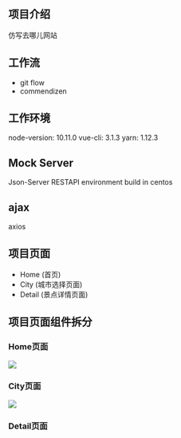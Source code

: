 ## 项目介绍
仿写去哪儿网站

## 工作流
- git flow 
- commendizen 

## 工作环境
node-version: 10.11.0
vue-cli: 3.1.3
yarn: 1.12.3

## Mock Server

Json-Server RESTAPI environment build in centos

## ajax

axios

## 项目页面
- Home (首页)
- City (城市选择页面)
- Detail (景点详情页面)

## 项目页面组件拆分

### Home页面

![](https://upload-images.jianshu.io/upload_images/7505161-d98e40ac66a656f8.png?imageMogr2/auto-orient/strip%7CimageView2/2/w/1240)

### City页面

![](https://upload-images.jianshu.io/upload_images/7505161-d31152d8e45291a4.png?imageMogr2/auto-orient/strip%7CimageView2/2/w/1240)

### Detail页面

